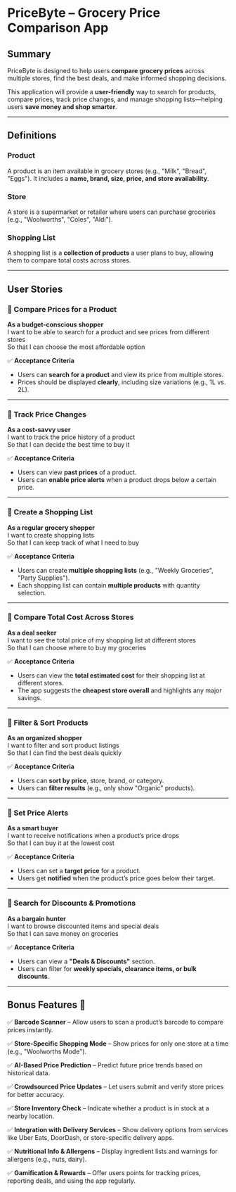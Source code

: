 # **PriceByte – Grocery Price Comparison App**

## **Summary**

PriceByte is designed to help users **compare grocery prices** across multiple stores, find the best deals, and make informed shopping decisions.

This application will provide a **user-friendly** way to search for products, compare prices, track price changes, and manage shopping lists—helping users **save money and shop smarter**.

***


## **Definitions**

### **Product**

A product is an item available in grocery stores (e.g., "Milk", "Bread", "Eggs"). It includes a **name, brand, size, price, and store availability**.


### **Store**

A store is a supermarket or retailer where users can purchase groceries (e.g., "Woolworths", "Coles", "Aldi").


### **Shopping List**

A shopping list is a **collection of products** a user plans to buy, allowing them to compare total costs across stores.

***


## **User Stories**

### **🔹 Compare Prices for a Product**

**As a budget-conscious shopper**\
I want to be able to search for a product and see prices from different stores\
So that I can choose the most affordable option

✅ **Acceptance Criteria**

- Users can **search for a product** and view its price from multiple stores.
- Prices should be displayed **clearly**, including size variations (e.g., 1L vs. 2L).

***


### **🔹 Track Price Changes**

**As a cost-savvy user**\
I want to track the price history of a product\
So that I can decide the best time to buy it

✅ **Acceptance Criteria**

- Users can view **past prices** of a product.
- Users can **enable price alerts** when a product drops below a certain price.

***


### **🔹 Create a Shopping List**

**As a regular grocery shopper**\
I want to create shopping lists\
So that I can keep track of what I need to buy

✅ **Acceptance Criteria**

- Users can create **multiple shopping lists** (e.g., "Weekly Groceries", "Party Supplies").
- Each shopping list can contain **multiple products** with quantity selection.

***


### **🔹 Compare Total Cost Across Stores**

**As a deal seeker**\
I want to see the total price of my shopping list at different stores\
So that I can choose where to buy my groceries

✅ **Acceptance Criteria**

- Users can view the **total estimated cost** for their shopping list at different stores.
- The app suggests the **cheapest store overall** and highlights any major savings.

***


### **🔹 Filter & Sort Products**

**As an organized shopper**\
I want to filter and sort product listings\
So that I can find the best deals quickly

✅ **Acceptance Criteria**

- Users can **sort by price**, store, brand, or category.
- Users can **filter results** (e.g., only show "Organic" products).

***


### **🔹 Set Price Alerts**

**As a smart buyer**\
I want to receive notifications when a product’s price drops\
So that I can buy it at the lowest cost

✅ **Acceptance Criteria**

- Users can set a **target price** for a product.
- Users get **notified** when the product’s price goes below their target.

***


### **🔹 Search for Discounts & Promotions**

**As a bargain hunter**\
I want to browse discounted items and special deals\
So that I can save money on groceries

✅ **Acceptance Criteria**

- Users can view a **"Deals & Discounts"** section.
- Users can filter for **weekly specials, clearance items, or bulk discounts**.

***


## **Bonus Features** 🎉

✅ **Barcode Scanner** – Allow users to scan a product’s barcode to compare prices instantly.

✅ **Store-Specific Shopping Mode** – Show prices for only one store at a time (e.g., "Woolworths Mode").

✅ **AI-Based Price Prediction** – Predict future price trends based on historical data.

✅ **Crowdsourced Price Updates** – Let users submit and verify store prices for better accuracy.

✅ **Store Inventory Check** – Indicate whether a product is in stock at a nearby location.

✅ **Integration with Delivery Services** – Show delivery options from services like Uber Eats, DoorDash, or store-specific delivery apps.

✅ **Nutritional Info & Allergens** – Display ingredient lists and warnings for allergens (e.g., nuts, dairy).

✅ **Gamification & Rewards** – Offer users points for tracking prices, reporting deals, and using the app regularly.
